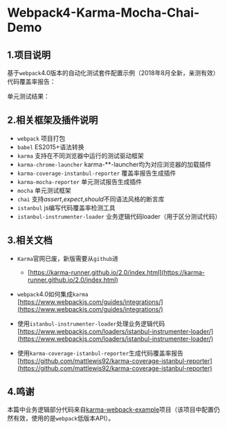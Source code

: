 # Webpack4-Karma-Mocha-Chai-Demo

## 1.项目说明
基于`webpack`4.0版本的自动化测试套件配置示例（2018年8月全新，亲测有效）
代码覆盖率报告：
      
单元测试结果：

## 2.相关框架及插件说明
- `webpack`  项目打包
- `babel`  ES2015+语法转换
- `karma`  支持在不同浏览器中运行的测试驱动框架
- `karma-chrome-launcher` karma-**-launcher均为对应浏览器的加载插件
- `karma-coverage-instanbul-reporter` 覆盖率报告生成插件
- `karma-mocha-reporter` 单元测试报告生成插件
- `mocha`  单元测试框架
- `chai`  支持*assert*,*expect*,*should*不同语法风格的断言库
- `istanbul` js编写代码覆盖率检测工具
- `istanbul-instrumenter-loader` 业务逻辑代码loader（用于区分测试代码）

## 3.相关文档
- `Karma`官网已废，新版需要从`github`进
    - [https://karma-runner.github.io/2.0/index.html](https://karma-runner.github.io/2.0/index.html)

- `webpack`4.0如何集成`karma`
[https://www.webpackjs.com/guides/integrations/](https://www.webpackjs.com/guides/integrations/)

- 使用`istanbul-instrumenter-loader`处理业务逻辑代码
[https://www.webpackjs.com/loaders/istanbul-instrumenter-loader/](https://www.webpackjs.com/loaders/istanbul-instrumenter-loader/)

- 使用`karma-coverage-istanbul-reporter`生成代码覆盖率报告
[https://github.com/mattlewis92/karma-coverage-istanbul-reporter](https://github.com/mattlewis92/karma-coverage-istanbul-reporter)

## 4.鸣谢
本篇中业务逻辑部分代码来自[karma-webpack-example](https://github.com/gabel/karma-webpack-example)项目（该项目中配置仍然有效，使用的是`webpack`低版本API）。
